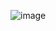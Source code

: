 ![image](https://github.com/imnotvirus/change-fonts/assets/11259073/7baa3be4-52b3-41aa-9624-b7f9f84318d8)
